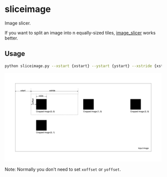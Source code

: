 # sliceimage

Image slicer.

If you want to split an image into n equally-sized tiles, [image_slicer](https://pypi.org/project/image_slicer/) works better.

## Usage

```sh
python sliceimage.py --xstart {xstart} --ystart {ystart} --xstride {xstride} --ystride {ystride} --xoffset {xoffset} --yoffset {yoffset} --xsize {xsize} --ysize {ysize} input.png
```

![Options](options.jpg)

Note: Normally you don't need to set `xoffset` or `yoffset`.

